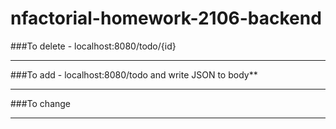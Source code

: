 # nfactorial-homework-2106-backend


###To delete - localhost:8080/todo/{id}

---

###To add - localhost:8080/todo and write JSON to body**

---

###To change

---
